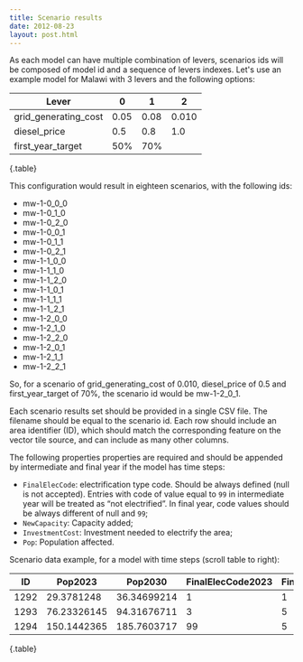```yaml
---
title: Scenario results
date: 2012-08-23
layout: post.html
---
```


As each model can have multiple combination of levers, scenarios ids will be composed of model id and a sequence of levers indexes. Let's use an example model for Malawi with 3 levers and the following options:

| Lever                | 0    | 1    | 2     |
| -------------------- | ---- | ---- | ----- |
| grid_generating_cost | 0.05 | 0.08 | 0.010 |
| diesel_price         | 0.5  | 0.8  | 1.0   |
| first_year_target    | 50%  | 70%  |       |
{.table}

This configuration would result in eighteen scenarios, with the following ids:


- mw-1-0_0_0
- mw-1-0_1_0
- mw-1-0_2_0
- mw-1-0_0_1
- mw-1-0_1_1
- mw-1-0_2_1
- mw-1-1_0_0
- mw-1-1_1_0
- mw-1-1_2_0
- mw-1-1_0_1
- mw-1-1_1_1
- mw-1-1_2_1
- mw-1-2_0_0
- mw-1-2_1_0
- mw-1-2_2_0
- mw-1-2_0_1
- mw-1-2_1_1
- mw-1-2_2_1

So, for a scenario of grid_generating_cost of 0.010, diesel_price of 0.5 and first_year_target of 70%, the scenario id would be mw-1-2_0_1.

Each scenario results set should be provided in a single CSV file. The filename should be equal to the scenario id. Each row should include an area identifier (ID), which should match the corresponding feature on the vector tile source, and can include as many other columns. 

The following properties properties are required and should be appended by intermediate and final year if the model has time steps:


- `FinalElecCode`: electrification type code. Should be always defined (null is not accepted). Entries with code of value equal to `99` in intermediate year will be treated as “not electrified”. In final year, code values should be always different of null and `99`;
- `NewCapacity`: Capacity added;
- `InvestmentCost`: Investment needed to electrify the area;
- `Pop`: Population affected.

Scenario data example, for a model with time steps (scroll table to right): 

<div class="scrollable-x">

| ID   | Pop2023     | Pop2030     | FinalElecCode2023 | FinalElecCode2030 | NewCapacity2023 | NewCapacity2030 | InvestmentCost2023 | InvestmentCost2030 | RoadDist | SubstationDist |
| ---- | ----------- | ----------- | ----------------- | ----------------- | --------------- | --------------- | ------------------ | ------------------ | -------- | -------------- |
| 1292 | 29.3781248  | 36.34699214 | 1                 | 1                 | 6.240345872     | 7.720635811     | 798.5822524        | 968.8105636        | 4.2009   | 76.95638       |
| 1293 | 76.23326145 | 94.31676711 | 3                 | 5                 | 6.240649128     | 7.721011003     | 895.6079864        | 1061.419793        | 0.46741  | 77.86368       |
| 1294 | 150.1442365 | 185.7603717 | 99                | 5                 | 6.241472249     | 7.722029379     | 1123.272083        | 2959.004594        | 3.5702   | 77.07007       |
{.table}

</div>
 